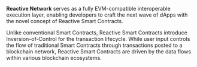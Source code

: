 **Reactive Network** serves as a fully EVM-compatible interoperable execution layer, enabling developers to craft
the next wave of dApps with the novel concept of Reactive Smart Contracts.

Unlike conventional Smart Contracts, Reactive Smart Contracts introduce Inversion-of-Control for the transaction
lifecycle. While user input controls the flow of traditional Smart Contracts through transactions posted to a
blockchain network, Reactive Smart Contracts are driven by the data flows within various blockchain ecosystems.
